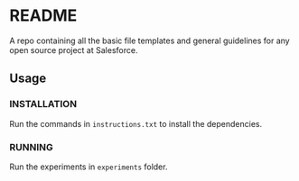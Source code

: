 # README

A repo containing all the basic file templates and general guidelines for any open source project at Salesforce.

## Usage

### INSTALLATION

Run the commands in `instructions.txt` to install the dependencies.

### RUNNING

Run the experiments in `experiments` folder. 

